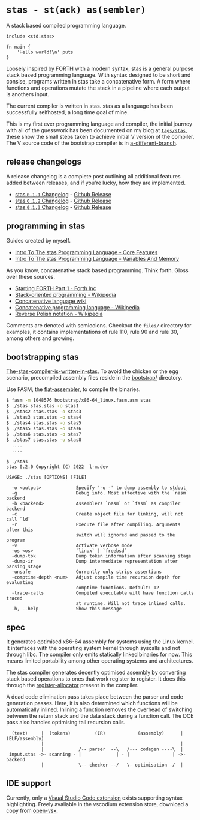 # `stas - st(ack) as(sembler)` 

A stack based compiled programming language.

```
include <std.stas>

fn main {
    'Hello world!\n' puts
}
```

Loosely inspired by FORTH with a modern syntax, stas is a general purpose stack based programming language. With syntax designed to be short and consise, programs written in stas take a concatenative form. A form where functions and operations mutate the stack in a pipeline where each output is anothers input.

The current compiler is written in stas. stas as a language has been successfully selfhosted, a long time goal of mine.

This is my first ever programming language and compiler, the initial journey with all of the guesswork has been documented on my blog at [`tags/stas`](https://blog.l-m.dev/tags/stas/), these show the small steps taken to achieve initial V version of the compiler. The V source code of the bootstrap compiler is in [a-different-branch](https://github.com/l1mey112/stas/tree/0.1.0-v-compiler).

## release changelogs

A release changelog is a complete post outlining all additional features added between releases, and if you're lucky, how they are implemented.

- [stas `0.1.1` Changelog](https://blog.l-m.dev/posts/release-stas-0.1.1/) - [Github Release](https://github.com/l1mey112/stas/releases/tag/0.1.1)
- [stas `0.1.2` Changelog](https://blog.l-m.dev/posts/release-stas-0.1.2/) - [Github Release](https://github.com/l1mey112/stas/releases/tag/0.1.2)
- [stas `0.1.3` Changelog](https://blog.l-m.dev/posts/release-stas-0.1.3/) - [Github Release](https://github.com/l1mey112/stas/releases/tag/0.1.3)

## programming in stas

Guides created by myself.

- [Intro To The stas Programming Language - Core Features](https://blog.l-m.dev/posts/intro-to-stas-1/)
- [Intro To The stas Programming Language - Variables And Memory](https://blog.l-m.dev/posts/intro-to-stas-2/)

As you know, concatenative stack based programming. Think forth. Gloss over these sources.

- [Starting FORTH Part 1 - Forth Inc](https://www.forth.com/starting-forth/1-forth-stacks-dictionary/)
- [Stack-oriented programming - Wikipedia](https://en.wikipedia.org/wiki/Stack-oriented_programming)
- [Concatenative language wiki](https://concatenative.org/wiki/view/Front%20Page)
- [Concatenative programming language - Wikipedia](https://en.wikipedia.org/wiki/Concatenative_programming_language)
- [Reverse Polish notation - Wikipedia](https://en.wikipedia.org/wiki/Reverse_Polish_notation)

Comments are denoted with semicolons. Checkout the `files/` directory for examples, it contains implementations of rule 110, rule 90 and rule 30, among others and growing.

## bootstrapping stas

[The-stas-compiler-is-written-in-stas.](./stas.stas) To avoid the chicken or the egg scenario, precompiled assembly files reside in the [bootstrap/](bootstrap/) directory.

Use FASM, the [flat-assembler](https://flatassembler.net/), to compile the binaries.

```sh
$ fasm -m 1048576 bootstrap/x86-64_linux.fasm.asm stas
$ ./stas stas.stas -o stas1
$ ./stas2 stas.stas -o stas3
$ ./stas3 stas.stas -o stas4
$ ./stas4 stas.stas -o stas5
$ ./stas5 stas.stas -o stas6
$ ./stas6 stas.stas -o stas7
$ ./stas7 stas.stas -o stas8
  ....
  ....
```

```
$ ./stas
stas 0.2.0 Copyright (C) 2022  l-m.dev

USAGE: ./stas [OPTIONS] [FILE]

  -o <output>             Specify '-o -' to dump assembly to stdout
  -g                      Debug info. Most effective with the `nasm` backend
  -b <backend>            Assemblers `nasm` or `fasm` as compiler backend
  -c                      Create object file for linking, will not call `ld`
  -r                      Execute file after compiling. Arguments after this
                          switch will ignored and passed to the program
  -v                      Activate verbose mode
  -os <os>                `linux` | `freebsd`
  -dump-tok               Dump token information after scanning stage
  -dump-ir                Dump intermediate representation after parsing stage
  -unsafe                 Currently only strips assertions
  -comptime-depth <num>   Adjust compile time recursion depth for evaluating
                          comptime functions. Default: 12
  -trace-calls            Compiled executable will have function calls traced
                          at runtime. Will not trace inlined calls.
  -h, --help              Show this message
```

## spec

It generates optimised x86-64 assembly for systems using the Linux kernel. It interfaces with the operating system kernel through syscalls and not through libc. The compiler only emits statically linked binaries for now. This means limited portability among other operating systems and architectures.

The stas compiler generates decently optimised assembly by converting stack based operations to ones that work register to register. It does this through the [register-allocator](./src/x86.stas) present in the compiler.

A dead code elimination pass takes place between the parser and code generation passes. Here, it is also determined which functions will be automatically inlined. Inlining a function removes the overhead of switching between the return stack and the data stack during a function call. The DCE pass also handles optimising tail recursion calls.

```
  (text)     |  (tokens)         (IR)            (assembly)      | (ELF/assembly)
             |                                                   |
             |             /-- parser  --\   /--- codegen ----\  |
 input.stas ->- scanning - |             | - |                | ->- backend
             |             \-- checker --/   \- optimisation -/  |
```

## IDE support

Currently, only a [Visual Studio Code extension](https://github.com/l1mey112/stas-vscode) exists supporting syntax highlighting. Freely avaliable in the vscodium extension store, download a copy from [open-vsx](https://open-vsx.org/extension/l-m/stas-vscode).

<!-- ## debugging

Besides the compile time checks, it supports breakpoints with the `_breakpoint` keyword, coupled with some scripts inside GDB it allows you to easily inspect the program at runtime.

```
fn main {
    0 while dup 10 < {
        _breakpoint
        ++
    }
    drop
}
```

```
./stasgdb while.stas
flat assembler  version 1.73.30  (1048576 kilobytes memory, x64)
3 passes, 1000 bytes.
Reading symbols from ./a.out...
(No debugging symbols found in ./a.out)
Catchpoint 1 (signal SIGTRAP)

$1 = 0
$2 = 1
$3 = 2
$4 = 3
$5 = 4
$6 = 5
$7 = 6
$8 = 7
$9 = 8
$10 = 9
```

It also supports scope guards.

```
const value { 88 77 + }

fn function_a 0 1 {
    value
}

fn main {
    -> 2 {
        3 3
    }

    drop drop

    -> 0 {
        function_a ; <- main.stas:13:9: backtrace
    }

    function_a 165 = assert
    function_a 166 = assert -> "assert message"
}
```

```
main.stas:12:8: scope assertation failed, 1 more value on the stack than expected
main.stas:13:9: backtrace
```

Scope guards assist in debugging, just by skimming a program you know what scopes are self contained and what ones arent. Runtime assertations are also supported and an additional message can be attached. Assertations can also be evaluated at compile time statically. -->
